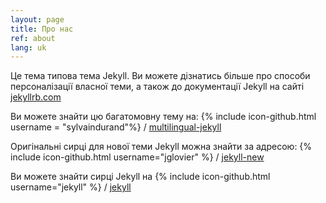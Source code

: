 ```yaml
---
layout: page
title: Про нас
ref: about
lang: uk
---
```


Це тема типова тема Jekyll. Ви можете дізнатись більше про способи персоналізації власної теми, а також до документації Jekyll на сайті [jekyllrb.com](http://jekyllrb.com/)

Ви можете знайти цю багатомовну тему на:
{% include icon-github.html username = "sylvaindurand"%} /
[multilingual-jekyll](https://github.com/sylvaindurand/multilingual-jekyll)

Оригінальні сирці для нової теми Jekyll можна знайти за адресою:
{% include icon-github.html username="jglovier" %} /
[jekyll-new](https://github.com/jglovier/jekyll-new)

Ви можете знайти сирці Jekyll на
{% include icon-github.html username="jekyll" %} /
[jekyll](https://github.com/jekyll/jekyll)
